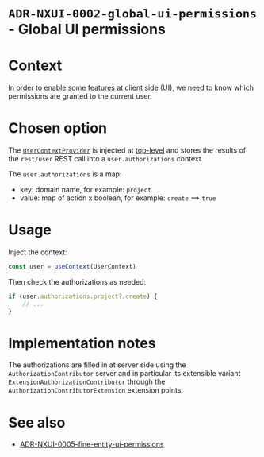 `ADR-NXUI-0002-global-ui-permissions` - Global UI permissions
=============================================================

# Context

In order to enable some features at client side (UI), we need to know which permissions are granted to the current user.

# Chosen option

The [`UserContextProvider`](components/providers/UserProvider.js) is injected at [top-level](pages/_app.js) and stores the results of the `rest/user` REST call into a `user.authorizations` context.

The `user.authorizations` is a map:

* key: domain name, for example: `project`
* value: map of action x boolean, for example: `create` ==> `true`

# Usage

Inject the context:

```javascript
const user = useContext(UserContext)
```

Then check the authorizations as needed:

```javascript
if (user.authorizations.project?.create) {
    // ...
}
```

# Implementation notes

The authorizations are filled in at server side using the
`AuthorizationContributor` server and in particular its extensible
variant `ExtensionAuthorizationContributor` through the
`AuthorizationContributorExtension` extension points.

# See also

* [ADR-NXUI-0005-fine-entity-ui-permissions](ADR-NXUI-0005-entity-ui-permissions.md)
